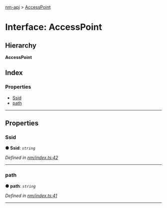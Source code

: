 [nm-api](../README.md) > [AccessPoint](../interfaces/accesspoint.md)

# Interface: AccessPoint

## Hierarchy

**AccessPoint**

## Index

### Properties

* [Ssid](accesspoint.md#ssid)
* [path](accesspoint.md#path)

---

## Properties

<a id="ssid"></a>

###  Ssid

**● Ssid**: *`string`*

*Defined in [nm/index.ts:42](https://github.com/resin-io-modules/nm-api/blob/054c5ca/lib/nm/index.ts#L42)*

___
<a id="path"></a>

###  path

**● path**: *`string`*

*Defined in [nm/index.ts:41](https://github.com/resin-io-modules/nm-api/blob/054c5ca/lib/nm/index.ts#L41)*

___

